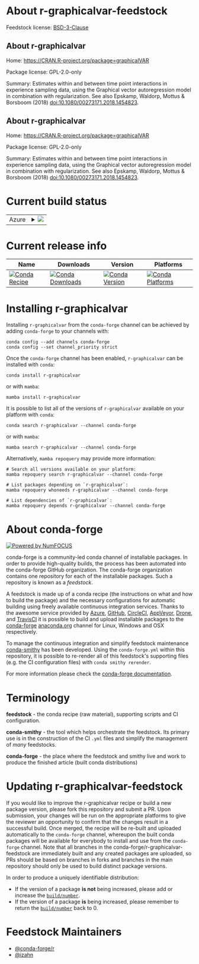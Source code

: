 About r-graphicalvar-feedstock
==============================

Feedstock license: [BSD-3-Clause](https://github.com/conda-forge/r-graphicalvar-feedstock/blob/main/LICENSE.txt)


About r-graphicalvar
--------------------

Home: https://CRAN.R-project.org/package=graphicalVAR

Package license: GPL-2.0-only

Summary: Estimates within and between time point interactions in experience sampling data, using the Graphical vector autoregression model in combination with regularization. See also Epskamp, Waldorp, Mottus & Borsboom (2018) <doi:10.1080/00273171.2018.1454823>.

About r-graphicalvar
--------------------

Home: https://CRAN.R-project.org/package=graphicalVAR

Package license: GPL-2.0-only

Summary: Estimates within and between time point interactions in experience sampling data, using the Graphical vector autoregression model in combination with regularization. See also Epskamp, Waldorp, Mottus & Borsboom (2018) <doi:10.1080/00273171.2018.1454823>.

Current build status
====================


<table>
    
  <tr>
    <td>Azure</td>
    <td>
      <details>
        <summary>
          <a href="https://dev.azure.com/conda-forge/feedstock-builds/_build/latest?definitionId=13387&branchName=main">
            <img src="https://dev.azure.com/conda-forge/feedstock-builds/_apis/build/status/r-graphicalvar-feedstock?branchName=main">
          </a>
        </summary>
        <table>
          <thead><tr><th>Variant</th><th>Status</th></tr></thead>
          <tbody><tr>
              <td>linux_64_r_base4.4</td>
              <td>
                <a href="https://dev.azure.com/conda-forge/feedstock-builds/_build/latest?definitionId=13387&branchName=main">
                  <img src="https://dev.azure.com/conda-forge/feedstock-builds/_apis/build/status/r-graphicalvar-feedstock?branchName=main&jobName=linux&configuration=linux%20linux_64_r_base4.4" alt="variant">
                </a>
              </td>
            </tr><tr>
              <td>linux_64_r_base4.5</td>
              <td>
                <a href="https://dev.azure.com/conda-forge/feedstock-builds/_build/latest?definitionId=13387&branchName=main">
                  <img src="https://dev.azure.com/conda-forge/feedstock-builds/_apis/build/status/r-graphicalvar-feedstock?branchName=main&jobName=linux&configuration=linux%20linux_64_r_base4.5" alt="variant">
                </a>
              </td>
            </tr><tr>
              <td>osx_64_r_base4.4</td>
              <td>
                <a href="https://dev.azure.com/conda-forge/feedstock-builds/_build/latest?definitionId=13387&branchName=main">
                  <img src="https://dev.azure.com/conda-forge/feedstock-builds/_apis/build/status/r-graphicalvar-feedstock?branchName=main&jobName=osx&configuration=osx%20osx_64_r_base4.4" alt="variant">
                </a>
              </td>
            </tr><tr>
              <td>osx_64_r_base4.5</td>
              <td>
                <a href="https://dev.azure.com/conda-forge/feedstock-builds/_build/latest?definitionId=13387&branchName=main">
                  <img src="https://dev.azure.com/conda-forge/feedstock-builds/_apis/build/status/r-graphicalvar-feedstock?branchName=main&jobName=osx&configuration=osx%20osx_64_r_base4.5" alt="variant">
                </a>
              </td>
            </tr><tr>
              <td>win_64_r_base4.4</td>
              <td>
                <a href="https://dev.azure.com/conda-forge/feedstock-builds/_build/latest?definitionId=13387&branchName=main">
                  <img src="https://dev.azure.com/conda-forge/feedstock-builds/_apis/build/status/r-graphicalvar-feedstock?branchName=main&jobName=win&configuration=win%20win_64_r_base4.4" alt="variant">
                </a>
              </td>
            </tr><tr>
              <td>win_64_r_base4.5</td>
              <td>
                <a href="https://dev.azure.com/conda-forge/feedstock-builds/_build/latest?definitionId=13387&branchName=main">
                  <img src="https://dev.azure.com/conda-forge/feedstock-builds/_apis/build/status/r-graphicalvar-feedstock?branchName=main&jobName=win&configuration=win%20win_64_r_base4.5" alt="variant">
                </a>
              </td>
            </tr>
          </tbody>
        </table>
      </details>
    </td>
  </tr>
</table>

Current release info
====================

| Name | Downloads | Version | Platforms |
| --- | --- | --- | --- |
| [![Conda Recipe](https://img.shields.io/badge/recipe-r--graphicalvar-green.svg)](https://anaconda.org/conda-forge/r-graphicalvar) | [![Conda Downloads](https://img.shields.io/conda/dn/conda-forge/r-graphicalvar.svg)](https://anaconda.org/conda-forge/r-graphicalvar) | [![Conda Version](https://img.shields.io/conda/vn/conda-forge/r-graphicalvar.svg)](https://anaconda.org/conda-forge/r-graphicalvar) | [![Conda Platforms](https://img.shields.io/conda/pn/conda-forge/r-graphicalvar.svg)](https://anaconda.org/conda-forge/r-graphicalvar) |

Installing r-graphicalvar
=========================

Installing `r-graphicalvar` from the `conda-forge` channel can be achieved by adding `conda-forge` to your channels with:

```
conda config --add channels conda-forge
conda config --set channel_priority strict
```

Once the `conda-forge` channel has been enabled, `r-graphicalvar` can be installed with `conda`:

```
conda install r-graphicalvar
```

or with `mamba`:

```
mamba install r-graphicalvar
```

It is possible to list all of the versions of `r-graphicalvar` available on your platform with `conda`:

```
conda search r-graphicalvar --channel conda-forge
```

or with `mamba`:

```
mamba search r-graphicalvar --channel conda-forge
```

Alternatively, `mamba repoquery` may provide more information:

```
# Search all versions available on your platform:
mamba repoquery search r-graphicalvar --channel conda-forge

# List packages depending on `r-graphicalvar`:
mamba repoquery whoneeds r-graphicalvar --channel conda-forge

# List dependencies of `r-graphicalvar`:
mamba repoquery depends r-graphicalvar --channel conda-forge
```


About conda-forge
=================

[![Powered by
NumFOCUS](https://img.shields.io/badge/powered%20by-NumFOCUS-orange.svg?style=flat&colorA=E1523D&colorB=007D8A)](https://numfocus.org)

conda-forge is a community-led conda channel of installable packages.
In order to provide high-quality builds, the process has been automated into the
conda-forge GitHub organization. The conda-forge organization contains one repository
for each of the installable packages. Such a repository is known as a *feedstock*.

A feedstock is made up of a conda recipe (the instructions on what and how to build
the package) and the necessary configurations for automatic building using freely
available continuous integration services. Thanks to the awesome service provided by
[Azure](https://azure.microsoft.com/en-us/services/devops/), [GitHub](https://github.com/),
[CircleCI](https://circleci.com/), [AppVeyor](https://www.appveyor.com/),
[Drone](https://cloud.drone.io/welcome), and [TravisCI](https://travis-ci.com/)
it is possible to build and upload installable packages to the
[conda-forge](https://anaconda.org/conda-forge) [anaconda.org](https://anaconda.org/)
channel for Linux, Windows and OSX respectively.

To manage the continuous integration and simplify feedstock maintenance
[conda-smithy](https://github.com/conda-forge/conda-smithy) has been developed.
Using the ``conda-forge.yml`` within this repository, it is possible to re-render all of
this feedstock's supporting files (e.g. the CI configuration files) with ``conda smithy rerender``.

For more information please check the [conda-forge documentation](https://conda-forge.org/docs/).

Terminology
===========

**feedstock** - the conda recipe (raw material), supporting scripts and CI configuration.

**conda-smithy** - the tool which helps orchestrate the feedstock.
                   Its primary use is in the construction of the CI ``.yml`` files
                   and simplify the management of *many* feedstocks.

**conda-forge** - the place where the feedstock and smithy live and work to
                  produce the finished article (built conda distributions)


Updating r-graphicalvar-feedstock
=================================

If you would like to improve the r-graphicalvar recipe or build a new
package version, please fork this repository and submit a PR. Upon submission,
your changes will be run on the appropriate platforms to give the reviewer an
opportunity to confirm that the changes result in a successful build. Once
merged, the recipe will be re-built and uploaded automatically to the
`conda-forge` channel, whereupon the built conda packages will be available for
everybody to install and use from the `conda-forge` channel.
Note that all branches in the conda-forge/r-graphicalvar-feedstock are
immediately built and any created packages are uploaded, so PRs should be based
on branches in forks and branches in the main repository should only be used to
build distinct package versions.

In order to produce a uniquely identifiable distribution:
 * If the version of a package **is not** being increased, please add or increase
   the [``build/number``](https://docs.conda.io/projects/conda-build/en/latest/resources/define-metadata.html#build-number-and-string).
 * If the version of a package **is** being increased, please remember to return
   the [``build/number``](https://docs.conda.io/projects/conda-build/en/latest/resources/define-metadata.html#build-number-and-string)
   back to 0.

Feedstock Maintainers
=====================

* [@conda-forge/r](https://github.com/orgs/conda-forge/teams/r/)
* [@izahn](https://github.com/izahn/)

